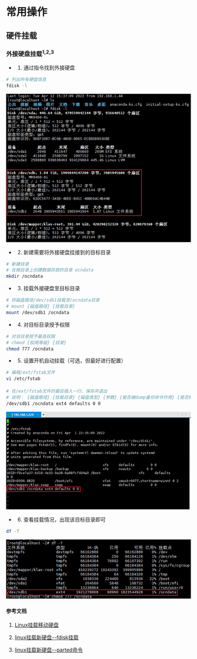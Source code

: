 # 常用操作

## 硬件挂载

### 外接硬盘挂载<sup>1,2,3</sup>

- 1. 通过指令找到外接硬盘

```sh
# 列出所有硬盘信息
fdisk -l
```

![查看硬盘信息](./img/linux-mounting-1.png "查看硬盘信息")

- 2. 新建需要将外接硬盘挂接到的目标目录

```sh
# 新建目录
# 在根目录上创建数据存放的目录 ocndata
mkdir /ocndata
```

- 3. 挂载外接硬盘至目标目录

```sh
# 将磁盘路径/dev/sdb1挂载至/ocndata目录
# mount {磁盘路径} {挂载目录}
mount /dev/sdb1 /ocndata
```

- 4. 对目标目录授予权限

```sh
# 对该目录授予最高权限
# chmod {权限等级} {目录}
chmod 777 /ocndata
```

- 5. 设置开机自动挂载（可选，但最好进行配置）

```sh
# 编辑/ext/fstab文件
vi /etc/fstab

# 在/ext/fstab文件的最后插入一行，保存并退出
# 说明： {磁盘路径} {挂载目录} {磁盘类型} {参数} {能否被dump备份命令作用} {是否检验扇区}
/dev/sdb1 /ocndata ext4 defaults 0 0
```

![外接硬盘自动挂载](./img/linux-mounting-2.png "外接硬盘自动挂载")

- 6. 查看挂载情况，出现该目标目录即可

```sh
df -T
```

![检查目录是否存在](./img/linux-mounting-3.png "检查目录是否存在")

#### 参考文档

1. [Linux挂载移动硬盘](https://www.jianshu.com/p/3d8e19e79868)

2. [linux挂载新硬盘--fdisk挂载](https://blog.csdn.net/Neighbor_L/article/details/105998009)

3. [linux挂载新硬盘--parted命令](https://blog.csdn.net/Neighbor_L/article/details/105998256)
